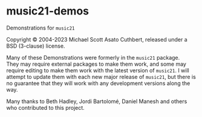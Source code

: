 # music21-demos

Demonstrations for `music21`

Copyright © 2004-2023 Michael Scott Asato Cuthbert, released under a BSD (3-clause) license.

Many of these Demonstrations were formerly in the `music21` package.  
They may require external packages to make them work, and some may require editing to make them work with the latest version
of `music21`.  I will attempt to update them with each new major release of `music21`, but there is no guarantee that they will work with
any development versions along the way.

Many thanks to Beth Hadley, Jordi Bartolomé, Daniel Manesh and others who contributed to this project.
